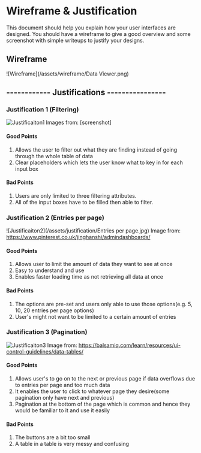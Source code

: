 # Wireframe & Justification

This document should help you explain how your user interfaces are designed. You should have a wireframe to give a good overview and some screenshot with simple writeups to justify your designs.

## Wireframe

![Wireframe](/assets/wireframe/Data Viewer.png) 

## ------------ Justifications ----------------

### Justification 1 (Filtering)

![Justificaiton1](/assets/justification/Filtering.jpg)
Images from:
[screenshot]

#### Good Points

1. Allows the user to filter out what they are finding instead of going through the whole table of data
2. Clear placeholders which lets the user know what to key in for each input box

#### Bad Points

1. Users are only limited to three filtering attributes.
2. All of the input boxes have to be filled then able to filter.

### Justification 2 (Entries per page)

![Justificaiton2](/assets/justification/Entries per page.jpg)
Image from:
https://www.pinterest.co.uk/jinghanshi/admindashboards/

#### Good Points

1. Allows user to limit the amount of data they want to see at once
2. Easy to understand and use
3. Enables faster loading time as not retrieving all data at once

#### Bad Points

1. The options are pre-set and users only able to use those options(e.g. 5, 10, 20 entries per page options)
2. User's might not want to be limited to a certain amount of entries

### Justification 3 (Pagination)

![Justificaiton3](/assets/justification/Pagination.jpg)
Image from:
https://balsamiq.com/learn/resources/ui-control-guidelines/data-tables/

#### Good Points

1. Allows user's to go on to the next or previous page if data overflows due to entries per page and too much data
2. It enables the user to click to whatever page they desire(some pagination only have next and previous)
3. Pagination at the bottom of the page which is common and hence they would be familiar to it and use it easily

#### Bad Points

1. The buttons are a bit too small
2. A table in a table is very messy and confusing
